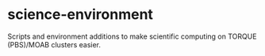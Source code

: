science-environment
===================

Scripts and environment additions to make scientific computing on TORQUE (PBS)/MOAB clusters easier.
